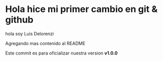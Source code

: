 # Hola hice mi primer cambio en git & github

hola soy Luis Delorenzi

Agregando mas contenido al README

Este commit es para oficializar nuestra version **v1.0.0**
